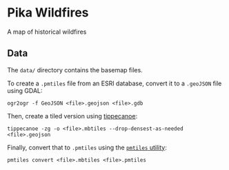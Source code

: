 # Pika Wildfires

A map of historical wildfires

## Data

The `data/` directory contains the basemap files.

To create a `.pmtiles` file from an ESRI database, convert it to a `.geoJSON` file using GDAL:

```
ogr2ogr -f GeoJSON <file>.geojson <file>.gdb
```

Then, create a tiled version using [tippecanoe](https://github.com/mapbox/tippecanoe):

```
tippecanoe -zg -o <file>.mbtiles --drop-densest-as-needed <file>.geojson
```

Finally, convert that to `.pmtiles` using the [`pmtiles` utility](https://github.com/protomaps/go-pmtiles):

```
pmtiles convert <file>.mbtiles <file>.pmtiles
```
